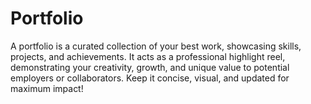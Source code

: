 # Portfolio
A portfolio is a curated collection of your best work, showcasing skills, projects, and achievements. It acts as a professional highlight reel, demonstrating your creativity, growth, and unique value to potential employers or collaborators. Keep it concise, visual, and updated for maximum impact!
